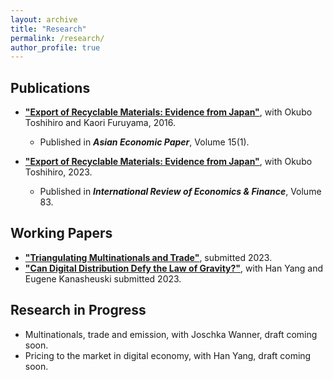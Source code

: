 ```yaml
---
layout: archive
title: "Research"
permalink: /research/
author_profile: true
---
```


## Publications

* [**"Export of Recyclable Materials: Evidence from Japan"**](https://doi.org/10.1162/ASEP_a_00414), with Okubo Toshihiro and Kaori Furuyama, 2016.
  * Published in ***Asian Economic Paper***, Volume 15(1). 

* [**"Export of Recyclable Materials: Evidence from Japan"**](https://doi.org/10.1016/j.iref.2022.10.003), with Okubo Toshihiro, 2023.
  * Published in ***International Review of Economics & Finance***, Volume 83. 

## Working Papers

* [**"Triangulating Multinationals and Trade"**](http://yutawatabe.github.io/files/triangulation2023.pdf), submitted 2023.
* [**"Can Digital Distribution Defy the Law of Gravity?"**](http://yutawatabe.github.io/files/Gravity_in_Steam2023.pdf), with Han Yang and Eugene Kanasheuski submitted 2023.

## Research in Progress

* Multinationals, trade and emission, with Joschka Wanner, draft coming soon.
* Pricing to the market in digital economy, with Han Yang, draft coming soon.
